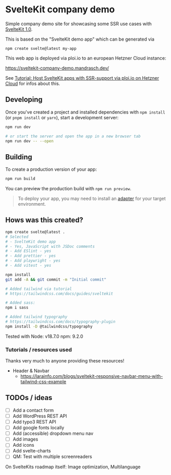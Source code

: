 # SvelteKit company demo

Simple company demo site for showcasing some SSR use cases with [SvelteKit 1.0](https://kit.svelte.dev/).

This is based on the "SvelteKit demo app" which can be generated via

```
npm create svelte@latest my-app
```

This web app is deployed via ploi.io to an european Hetzner Cloud instance:

https://sveltekit-company-demo.mandrasch.dev/

See [Tutorial: Host SvelteKit apps with SSR-support via ploi.io on Hetzner Cloud](https://dev.to/mandrasch/host-sveltekit-apps-with-ssr-support-via-ploiio-on-hetzner-cloud-1cpa) for infos about this.

## Developing

Once you've created a project and installed dependencies with `npm install` (or `pnpm install` or `yarn`), start a development server:

```bash
npm run dev

# or start the server and open the app in a new browser tab
npm run dev -- --open
```

## Building

To create a production version of your app:

```bash
npm run build
```

You can preview the production build with `npm run preview`.

> To deploy your app, you may need to install an [adapter](https://kit.svelte.dev/docs/adapters) for your target environment.

## Hows was this created?

```bash
npm create svelte@latest .
# Selected
# - SvelteKit demo app
# - Yes, JavaScript with JSDoc comments
# - Add ESlint - yes
# - Add prettier - yes
# - Add playwright - yes
# - Add vitest - yes

npm install
git add -A && git commit -m "Initial commit"

# Added tailwind via tutorial
# https://tailwindcss.com/docs/guides/sveltekit

# Added sass:
npm i sass

# Added tailwind typography
# https://tailwindcss.com/docs/typography-plugin
npm install -D @tailwindcss/typography
```

Tested with
Node: v18.7.0
npm: 9.2.0

### Tutorials / resources used

Thanks very much to anyone providing these resources!

- Header & Navbar
  - https://larainfo.com/blogs/sveltekit-responsive-navbar-menu-with-tailwind-css-example

## TODOs / ideas

- [ ] Add a contact form
- [ ] Add WordPress REST API
- [ ] Add typo3 REST API
- [ ] Add google fonts locally
- [ ] Add (accessible) dropdown menu nav
- [ ] Add images
- [ ] Add icons
- [ ] Add svelte-charts
- [ ] QM: Test with multiple screenreaders

On SvelteKits roadmap itself: Image optimization, Multilanguage
